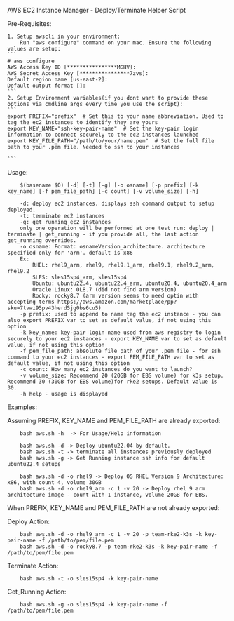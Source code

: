 AWS EC2 Instance Manager - Deploy/Terminate Helper Script

Pre-Requisites:

    1. Setup awscli in your environment:
        Run "aws configure" command on your mac. Ensure the following values are setup:
    ```
    # aws configure
    AWS Access Key ID [****************MGHV]: 
    AWS Secret Access Key [****************7zvs]: 
    Default region name [us-east-2]: 
    Default output format []:
    ```
    2. Setup Environment variables(if you dont want to provide these options via cmdline args every time you use the script):
    ```
    export PREFIX="prefix"  # Set this to your name abbreviation. Used to tag the ec2 instances to identify they are yours
    export KEY_NAME="ssh-key-pair-name"  # Set the key-pair login information to connect securely to the ec2 instances launched
    export KEY_FILE_PATH="/path/to/your/name.pem"  # Set the full file path to your .pem file. Needed to ssh to your instances

    ```

Usage:

```         
    $(basename $0) [-d] [-t] [-g] [-o osname] [-p prefix] [-k key_name] [-f pem_file_path] [-c count] [-v volume_size] [-h]
    
    -d: deploy ec2 instances. displays ssh command output to setup deployed. 
    -t: terminate ec2 instances
    -g: get_running ec2 instances
    only one operation will be performed at one test run: deploy | terminate | get_running - if you provide all, the last action get_running overrides.
    -o osname: Format: osnameVersion_architecture. architecture specified only for 'arm'. default is x86
    Ex:
        RHEL: rhel9_arm, rhel9, rhel9.1_arm, rhel9.1, rhel9.2_arm, rhel9.2
        SLES: sles15sp4_arm, sles15sp4
        Ubuntu: ubuntu22.4, ubuntu22.4_arm, ubuntu20.4, ubuntu20.4_arm
        Oracle Linux: OL8.7 (did not find arm version)
        Rocky: rocky8.7 (arm version seems to need optin with accepting terms https://aws.amazon.com/marketplace/pp?sku=7tvwi95pv43herd5jg0bs6cu5) 
    -p prefix: used to append to name tag the ec2 instance - you can also export PREFIX var to set as default value, if not using this option
    -k key_name: key-pair login name used from aws registry to login securely to your ec2 instances - export KEY_NAME var to set as default value, if not using this option
    -f pem_file_path: absolute file path of your .pem file - for ssh command to your ec2 instances - export PEM_FILE_PATH var to set as default value, if not using this option
    -c count: How many ec2 instances do you want to launch?
    -v volume_size: Recommend 20 (20GB for EBS volume) for k3s setup. Recommend 30 (30GB for EBS volume)for rke2 setups. Default value is 30.
    -h help - usage is displayed
```

Examples:

Assuming PREFIX, KEY_NAME and PEM_FILE_PATH are already exported: 
```
    bash aws.sh -h  -> For Usage/Help information

    bash aws.sh -d -> Deploy ubuntu22.04 by default. 
    bash aws.sh -t -> terminate all instances previously deployed
    bash aws.sh -g -> Get Running instance ssh info for default ubuntu22.4 setups
    
    bash aws.sh -d -o rhel9 -> Deploy OS RHEL Version 9 Architecture: x86, with count 4, volume 30GB
    bash aws.sh -d -o rhel9_arm -c 1 -v 20 -> Deploy rhel 9 arm architecture image - count with 1 instance, volume 20GB for EBS.
```

When PREFIX, KEY_NAME and PEM_FILE_PATH are not already exported:

Deploy Action: 
```
    bash aws.sh -d -o rhel9_arm -c 1 -v 20 -p team-rke2-k3s -k key-pair-name -f /path/to/pem/file.pem
    bash aws.sh -d -o rocky8.7 -p team-rke2-k3s -k key-pair-name -f /path/to/pem/file.pem
```
Terminate Action:
```
    bash aws.sh -t -o sles15sp4 -k key-pair-name
```
Get_Running Action:
```
    bash aws.sh -g -o sles15sp4 -k key-pair-name -f /path/to/pem/file.pem
```




